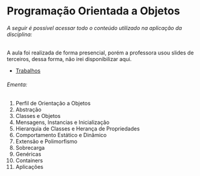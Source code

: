 # Programação Orientada a Objetos

###### A seguir é possível acessar todo o conteúdo utilizado na aplicação da disciplina:

A aula foi realizada de forma presencial, porém a professora usou slides de terceiros, dessa forma, não irei disponibilizar aqui.

- [Trabalhos](./Trabalhos/)

###### Ementa:

1. Perfil de Orientação a Objetos
2. Abstração
3. Classes e Objetos
4. Mensagens, Instancias e Inicialização
5. Hierarquia de Classes e Herança de Propriedades
6. Comportamento Estático e Dinâmico
7. Extensão e Polimorfismo
8. Sobrecarga
9. Genéricas
10. Containers
11. Aplicações